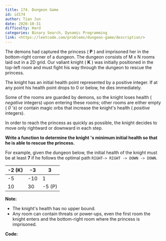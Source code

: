 ```yaml
---
title: 174. Dungeon Game
id: id174
author: Tian Jun
date: 2020-10-31
difficulty: Hard
categories: Binary Search, Dynamic Programming
link: <https://leetcode.com/problems/dungeon-game/description/>
---
```


The demons had captured the princess ( **P** ) and imprisoned her in the
bottom-right corner of a dungeon. The dungeon consists of M x N rooms laid out
in a 2D grid. Our valiant knight ( **K** ) was initially positioned in the
top-left room and must fight his way through the dungeon to rescue the
princess.

The knight has an initial health point represented by a positive integer. If
at any point his health point drops to 0 or below, he dies immediately.

Some of the rooms are guarded by demons, so the knight loses health (
_negative_ integers) upon entering these rooms; other rooms are either empty (
_0 's_) or contain magic orbs that increase the knight's health ( _positive_
integers).

In order to reach the princess as quickly as possible, the knight decides to
move only rightward or downward in each step.



**Write a function to determine the knight 's minimum initial health so that
he is able to rescue the princess.**

For example, given the dungeon below, the initial health of the knight must be
at least **7** if he follows the optimal path `RIGHT-> RIGHT -> DOWN -> DOWN`.

-2 (K) | -3 | 3  
---|---|---  
-5 | -10 | 1  
10 | 30 | -5 (P)  
  


**Note:**

  * The knight's health has no upper bound.
  * Any room can contain threats or power-ups, even the first room the knight enters and the bottom-right room where the princess is imprisoned.


**Code:**
